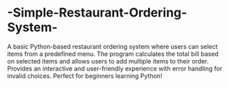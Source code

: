 # -Simple-Restaurant-Ordering-System-
A basic Python-based restaurant ordering system where users can select items from a predefined menu. The program calculates the total bill based on selected items and allows users to add multiple items to their order. Provides an interactive and user-friendly experience with error handling for invalid choices. Perfect for beginners learning Python!
